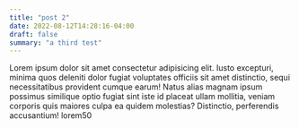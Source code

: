```yaml
---
title: "post 2"
date: 2022-08-12T14:28:16-04:00
draft: false
summary: "a third test"
---
```



Lorem ipsum dolor sit amet consectetur adipisicing elit. Iusto excepturi, minima quos deleniti dolor fugiat voluptates officiis sit amet distinctio, sequi necessitatibus provident cumque earum! Natus alias magnam ipsum possimus similique optio fugiat sint iste id placeat ullam mollitia, veniam corporis quis maiores culpa ea quidem molestias? Distinctio, perferendis accusantium!
lorem50